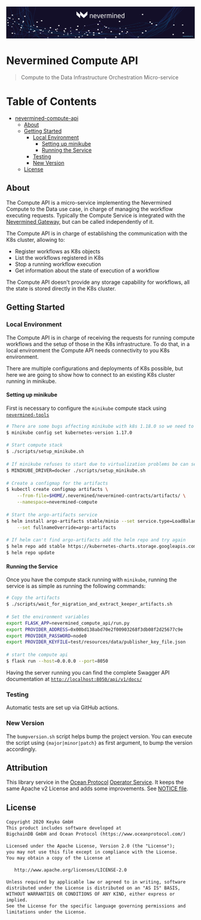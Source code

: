 [![banner](https://raw.githubusercontent.com/nevermined-io/assets/main/images/logo/banner_logo.png)](https://nevermined.io)


# Nevermined Compute API

> Compute to the Data Infrastructure Orchestration Micro-service


Table of Contents
=================

   * [nevermined-compute-api](#nevermined-compute-api)
      * [About](#about)
      * [Getting Started](#getting-started)
         * [Local Environment](#local-environment)
            * [Setting up minikube ](#setting-up-minikube)
            * [Running the Service](#running-the-service)
         * [Testing](#testing)
         * [New Version](#new-version)
      * [License](#license)



## About

The Compute API is a micro-service implementing the Nevermined Compute to the Data use case,
in charge of managing the workflow executing requests.
Typically the Compute Service is integrated with the [Nevermined Gateway](https://github.com/nevermined-io/gateway),
but can be called independently of it.

The Compute API is in charge of establishing the communication with the K8s cluster, allowing to:

* Register workflows as K8s objects
* List the workflows registered in K8s
* Stop a running workflow execution
* Get information about the state of execution of a workflow

The Compute API doesn't provide any storage capability for workflows, all the state is stored directly in the K8s cluster.

## Getting Started

### Local Environment

The Compute API is in charge of receiving the requests for running compute workflows and the
setup of those in the K8s infrastructure.
To do that, in a local environment the Compute API needs connectivity to you K8s environment.

There are multiple configurations and deployments of K8s possible, but here we are going to show
how to connect to an existing K8s cluster running in minikube.

#### Setting up minikube

First is necessary to configure the `minikube` compute stack using
[`nevermined-tools`](https://github.com/nevermined-io/tools)

```bash
# There are some bugs affecting minikube with k8s 1.18.0 so we need to use 1.17.0
$ minikube config set kubernetes-version 1.17.0

# Start compute stack
$ ./scripts/setup_minikube.sh

# If minikube refuses to start due to virtualization problems be can set the minikube driver to docker
$ MINIKUBE_DRIVER=docker ./scripts/setup_minikube.sh

# Create a configmap for the artifacts
$ kubectl create configmap artifacts \
    --from-file=$HOME/.nevermined/nevermined-contracts/artifacts/ \
    --namespace=nevermined-compute

# Start the argo-artifacts service
$ helm install argo-artifacts stable/minio --set service.type=LoadBalancer \
    --set fullnameOverride=argo-artifacts

# If helm can't find argo-artifacts add the helm repo and try again
$ helm repo add stable https://kubernetes-charts.storage.googleapis.com/
$ helm repo update
```

#### Running the Service

Once you have the compute stack running with `minikube`, running the service is
as simple as running the following commands:

```bash
# Copy the artifacts
$ ./scripts/wait_for_migration_and_extract_keeper_artifacts.sh

# Set the environment variables
export FLASK_APP=nevermined_compute_api/run.py
export PROVIDER_ADDRESS=0x00bd138abd70e2f00903268f3db08f2d25677c9e
export PROVIDER_PASSWORD=node0
export PROVIDER_KEYFILE=test/resources/data/publisher_key_file.json

# start the compute api
$ flask run --host=0.0.0.0 --port=8050
```

Having the server running you can find the complete Swagger API documentation
at [`http://localhost:8050/api/v1/docs/`](http://localhost:8050/api/v1/docs/)

### Testing

Automatic tests are set up via GitHub actions.

### New Version

The `bumpversion.sh` script helps bump the project version. You can execute the script using `{major|minor|patch}`
as first argument, to bump the version accordingly.

## Attribution

This library service in the [Ocean Protocol](https://oceanprotocol.com) [Operator Service](https://github.com/oceanprotocol/operator-service).
It keeps the same Apache v2 License and adds some improvements. See [NOTICE file](NOTICE).

## License

```
Copyright 2020 Keyko GmbH
This product includes software developed at
BigchainDB GmbH and Ocean Protocol (https://www.oceanprotocol.com/)

Licensed under the Apache License, Version 2.0 (the "License");
you may not use this file except in compliance with the License.
You may obtain a copy of the License at

   http://www.apache.org/licenses/LICENSE-2.0

Unless required by applicable law or agreed to in writing, software
distributed under the License is distributed on an "AS IS" BASIS,
WITHOUT WARRANTIES OR CONDITIONS OF ANY KIND, either express or implied.
See the License for the specific language governing permissions and
limitations under the License.
```
